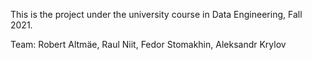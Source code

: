 This is the project under the university course in Data Engineering, Fall 2021.

Team: Robert Altmäe, Raul Niit, Fedor Stomakhin, Aleksandr Krylov
